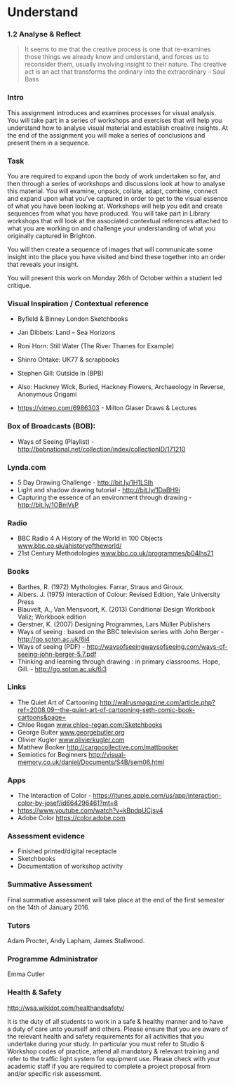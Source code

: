 # Understand 
### 1.2 Analyse & Reflect

> It seems to me that the creative process is one that re-examines those things we already know and understand, and forces us to reconsider them, usually involving insight to their nature. The creative act is an act that transforms the ordinary into the extraordinary – Saul Bass


### Intro
This assignment introduces and examines processes for visual analysis. You will take part in a series of workshops and exercises that will help you understand how to analyse visual material and establish creative insights. At the end of the assignment you will make a series of conclusions and present them in a sequence.

### Task
You are required to expand upon the body of work undertaken so far, and then through a series of workshops and discussions look at how to analyse this material. You will examine, unpack, collate, adapt, combine, connect and expand upon what you’ve captured in order to get to the visual essence of what you have been looking at. Workshops will help you edit and create sequences from what you have produced. You will take part in Library workshops that will look at the associated contextual references attached to what you are working on and challenge your understanding of what you originally captured in Brighton. 

You will then create a sequence of images that will communicate some insight into the place you have visited and bind these together into an order that reveals your insight. 

You will present this work on Monday 26th of October within a student led critique.

### Visual Inspiration / Contextual reference
- Byfield & Binney London Sketchbooks
- Jan Dibbets: Land – Sea Horizons
- Roni Horn: Still Water (The River Thames for Example)
- Shinro Ohtake: UK77 & scrapbooks

- Stephen Gill: Outside In (BPB)
- Also: Hackney Wick, Buried, Hackney Flowers, Archaeology in Reverse, Anonymous Origami 

- https://vimeo.com/6986303 - Milton Glaser Draws & Lectures

### Box of Broadcasts (BOB): 
- Ways of Seeing (Playlist) -http://bobnational.net/collection/index/collectionID/171210   

### Lynda.com
- 5 Day Drawing Challenge - http://bit.ly/1H1LSIh 
- Light and shadow drawing tutorial - http://bit.ly/1DaBH9i
- Capturing the essence of an environment through drawing - http://bit.ly/1OBmVsP

### Radio
- BBC Radio 4 A History of the World in 100 Objects www.bbc.co.uk/ahistoryoftheworld/ 
- 21st Century Methodologies www.bbc.co.uk/programmes/b04lhs21 

### Books
- Barthes, R. (1972) Mythologies. Farrar, Straus and Giroux. 
- Albers. J. (1975) Interaction of Colour: Revised Edition, Yale University Press
- Blauvelt, A., Van Mensvoort, K. (2013) Conditional Design Workbook Valiz; Workbook edition
- Gerstner, K. (2007) Designing Programmes, Lars Müller Publishers
- Ways of seeing : based on the BBC television series with John Berger - http://go.soton.ac.uk/6i4
- Ways of seeing (PDF) - http://waysofseeingwaysofseeing.com/ways-of-seeing-john-berger-5.7.pdf
- Thinking and learning through drawing : in primary classrooms. Hope, Gill. - http://go.soton.ac.uk/6i3

### Links
- The Quiet Art of Cartooning http://walrusmagazine.com/article.php?ref=2008.09--the-quiet-art-of-cartooning-seth-comic-book-cartoons&page=
- Chloe Regan www.chloe-regan.com/Sketchbooks
- George Bulter www.georgebutler.org
- Olivier Kugler www.olivierkugler.com 
- Matthew Booker http://cargocollective.com/mattbooker
- Semiotics for Beginners http://visual-memory.co.uk/daniel/Documents/S4B/sem06.html 

### Apps
- The Interaction of Color - https://itunes.apple.com/us/app/interaction-color-by-josef/id664296461?mt=8
- https://www.youtube.com/watch?v=kBpdpUCjsy4 
- Adobe Color https://color.adobe.com

### Assessment evidence
- Finished printed/digital receptacle
- Sketchbooks
- Documentation of workshop activity

### Summative Assessment 
Final summative assessment will take place at the end of the first semester on the 14th of January 2016.

### Tutors
Adam Procter, Andy Lapham, James Stallwood.

### Programme Administrator 
Emma Cutler 

### Health & Safety
http://wsa.wikidot.com/healthandsafety/

It is the duty of all students to work in a safe & healthy manner and to have a duty of care unto yourself and others. Please ensure that you are aware of the relevant health and safety requirements for all activities that you undertake during your study. In particular you must refer to Studio & Workshop codes of practice, attend all mandatory & relevant training and refer to the traffic light system for equipment use. Please check with your academic staff if you are required to complete a project proposal from and/or specific risk assessment.
